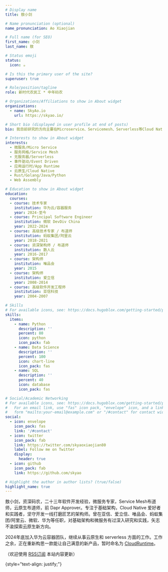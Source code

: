 ```yaml
---
# Display name
title: 敖小剑

# Name pronunciation (optional)
name_pronunciation: Ao Xiaojian

# Full name (for SEO)
first_name: 小剑
last_name: 敖

# Status emoji
status:
  icon: ☕️

# Is this the primary user of the site?
superuser: true

# Role/position/tagline
role: 新时代农民工 * 中年码农

# Organizations/Affiliations to show in About widget
organizations:
  - name: SkyAo.io
    url: https://skyao.io/

# Short bio (displayed in user profile at end of posts)
bio: 我目前研究的方向主要在Microservice、Servicemesh、Serverless等Cloud Native相关的领域，欢迎交流和指导。

# Interests to show in About widget
interests:
  - 微服务/Micro Service
  - 服务网格/Service Mesh
  - 无服务器/Serverless
  - 事件驱动/Event Driven
  - 应用运行时/App Runtime
  - 云原生/Cloud Native
  - Rust/Golang/Java/Python
  - Web Assembly

# Education to show in About widget
education:
  courses:
  - course: 技术专家
    institution: 华为云/容器服务
    year: 2024-至今
  - course: Principal Software Engineer
    institution: 微软 DevDiv China
    year: 2022-2024
  - course: 高级技术专家 / 布道师
    institution: 蚂蚁集团/阿里云
    year: 2018-2021
  - course: 资深架构师 / 布道师
    institution: 数人云
    year: 2016-2017
  - course: 架构师
    institution: 唯品会
    year: 2015
  - course: 架构师
    institution: 爱立信
    year: 2008-2014
  - course: 高级软件开发工程师
    institution: 亚信科技
    year: 2004-2007

# Skills
# For available icons, see: https://docs.hugoblox.com/getting-started/page-builder/#icons
skills:
  items:
    - name: Python
      description: ''
      percent: 80
      icon: python
      icon_pack: fab
    - name: Data Science
      description: ''
      percent: 100
      icon: chart-line
      icon_pack: fas
    - name: SQL
      description: ''
      percent: 40
      icon: database
      icon_pack: fas

# Social/Academic Networking
# For available icons, see: https://docs.hugoblox.com/getting-started/page-builder/#icons
#   For an email link, use "fas" icon pack, "envelope" icon, and a link in the
#   form "mailto:your-email@example.com" or "/#contact" for contact widget.
social:
  - icon: envelope
    icon_pack: fas
    link: '/#contact'
  - icon: twitter
    icon_pack: fab
    link: https://twitter.com/skyaoxiaojian80
    label: Follow me on Twitter
    display:
      header: true
  - icon: github
    icon_pack: fab
    link: https://github.com/skyao

# Highlight the author in author lists? (true/false)
highlight_name: true
---
```


敖小剑，资深码农，二十三年软件开发经验，微服务专家，Service Mesh布道师，云原生布道师，前 Dapr Approver。专注于基础架构，Cloud Native 爱好者和实践者，坚守开发一线打磨匠艺的架构师。曾在亚信、爱立信、唯品会、蚂蚁集团/阿里云、微软、华为等任职，对基础架构和微服务有过深入研究和实践，矢志不渝探索云原生新方向。

2024年底加入华为云容器团队，继续从事云原生和 serverless 方面的工作。工作之余，正在重新构思一款能让自己满意的新产品，暂时命名为 [CloudRuntime](https://cloudruntime.net/)。

（欢迎使用  [<i class="fa fa-rss" aria-hidden="true"></i> RSS订阅](https://skyao.io/index.xml) 本站内容更新）

{style="text-align: justify;"}
